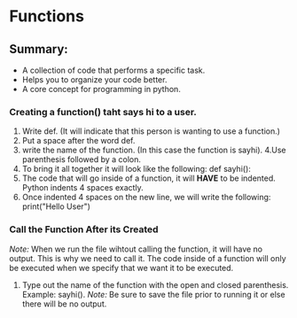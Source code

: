 # Functions

## Summary:
- A collection of code that performs a specific task.
- Helps you to organize your code better.
- A core concept for programming in python.

### Creating a function() taht says hi to a user.
1. Write def. (It will indicate that this person is wanting to use a function.)
2. Put a space after the word def.
3. write the name of the function. (In this case the function is sayhi).
4.Use parenthesis followed by a colon. 
5. To bring it all together it will look like the following: def sayhi():
6. The code that will go inside of a function, it will **HAVE** to be indented. Python indents 4 spaces exactly.
7. Once indented 4 spaces on the new line, we will write the following: print("Hello User")

### Call the Function After its Created

_Note:_ When we run the file wihtout calling the function, it will have no output. This is why we need to call it. The code inside of a function will only be executed when we specify that we want it to be executed.

1. Type out the name of the function with the open and closed parenthesis.
Example: sayhi(). 
_Note:_ Be sure to save the file prior to running it or else there will be no output.